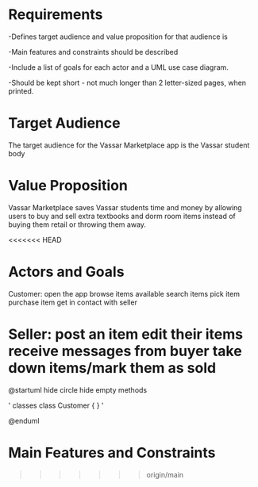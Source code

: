 # Requirements
-Defines target audience and value proposition for that audience is

-Main features and constraints should be described

-Include a list of goals for each actor and a UML use case diagram.

-Should be kept short - not much longer than 2 letter-sized pages, when printed.

# Target Audience
The target audience for the Vassar Marketplace app is the Vassar student body

# Value Proposition
Vassar Marketplace saves Vassar students time and money by allowing users to buy and sell extra textbooks and
dorm room items instead of buying them retail or throwing them away.  

<<<<<<< HEAD
# Actors and Goals
Customer: 
open the app
browse items available
search items
pick item
purchase item
get in contact with seller

Seller:
post an item
edit their items
receive messages from buyer
take down items/mark them as sold
=======

@startuml
hide circle
hide empty methods

' classes 
class Customer {
}
'

@enduml
# Main Features and Constraints
>>>>>>> origin/main
